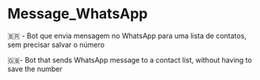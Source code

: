 # Message_WhatsApp
:brazil: - Bot que envia mensagem no WhatsApp para uma lista de contatos, sem precisar salvar o número

:uk:- Bot that sends WhatsApp message to a contact list, without having to save the number
